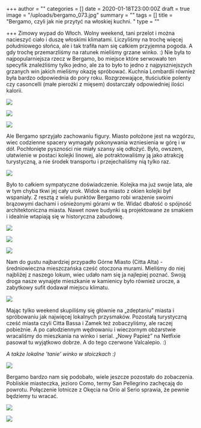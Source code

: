 +++
author = ""
categories = []
date = 2020-01-18T23:00:00Z
draft = true
image = "/uploads/bergamo_073.jpg"
summary = ""
tags = []
title = "Bergamo, czyli jak nie przytyć na włoskiej kuchni. "
type = ""

+++
Zimowy wypad do Włoch. Wolny weekend, tani przelot i można nacieszyć ciało i duszę włoskimi klimatami. Liczyliśmy na trochę więcej południowego słońca, ale i tak trafiła nam się całkiem przyjemna pogoda. A gdy trochę przemarzliśmy na ratunek mieliśmy grzane winko. :) Nie była to najpopularniejsza rzecz w Bergamo, bo miejsce które serwowało ten specyfik znaleźliśmy tylko jedno, ale za to było to jedno z najpyszniejszych grzanych win jakich mieliśmy okazję spróbować. Kuchnia Lombardii również była bardzo odpowiednia do pory roku. Rozgrzewające, tłuściutkie polenty czy casoncelli (małe pierożki z mięsem) dostarczały odpowiedniej ilości kalorii.

![](/uploads/bergamo_023.jpg)

![](/uploads/bergamo_028.jpg)

![](/uploads/bergamo_013.jpg)

Ale Bergamo sprzyjało zachowaniu figury. Miasto położone jest na wzgórzu, wiec codzienne spacery wymagały pokonywania wzniesienia w górę i w dół. Pochłonięte pyszności nie miały szansy się odłożyć. Było, owszem, ułatwienie w postaci kolejki linowej, ale potraktowaliśmy ją jako atrakcję turystyczną, a nie środek transportu i przejechaliśmy nią tylko raz.

![](/uploads/bergamo_044.jpg)

Było to całkiem sympatyczne doświadczenie. Kolejka ma już swoje lata, ale w tym chyba tkwi jej cały urok. Widok na miasto z okien kolejki był wspaniały. Z resztą z wielu punktów Bergamo robi wrażenie swoimi brązowymi dachami i ośnieżonymi górami w tle. Widać dbałość o spójność architektoniczna miasta. Nawet nowe budynki są projektowane ze smakiem i idealnie wtapiają się w historyczna zabudowę.

![](/uploads/bergamo_066.jpg)

![](/uploads/bergamo_018.jpg)

![](/uploads/bergamo_007.jpg)

Nam do gustu najbardziej przypadło Górne Miasto (Citta Alta) - średniowieczna mieszczańska cześć otoczona murami. Mieliśmy do niej najbliżej z naszego lokum, wiec udało nam się ja najlepiej poznać. Swoją droga nasze wynajęte mieszkanie w kamienicy było również urocze, a zabytkowy sufit dodawał miejscu klimatu.

![](/uploads/bergamo_001.jpg)

Mając tylko weekend skupiliśmy się głównie na „zdeptaniu” miasta i spróbowaniu jak najwięcej lokalnych przysmaków. Pozostałą turystyczną cześć miasta czyli Citta Bassa i Zamek też zobaczyliśmy, ale raczej pobieżnie. A po całodziennym wędrowaniu i wieczornym obżarstwie wracaliśmy do mieszkania na winko i serial. „Nowy Papież” na Netfixie pasował tu wyjątkowo dobrze. A do tego czerwone Valcalepio. :)

_A także lokalne 'tanie' winko w słoiczkach :)_

![](/uploads/bergamo_063.jpg)

Bergamo bardzo nam się podobało, wiele jeszcze pozostało do zobaczenia. Pobliskie miasteczka, jezioro Como, termy San Pellegrino zachęcają do powrotu. Połączenie lotnicze z Okęcia na Orio al Serio sprawia, że pewnie będziemy tu wracać.

![](/uploads/bergamo_047.jpg)

![](/uploads/bergamo_065.jpg)